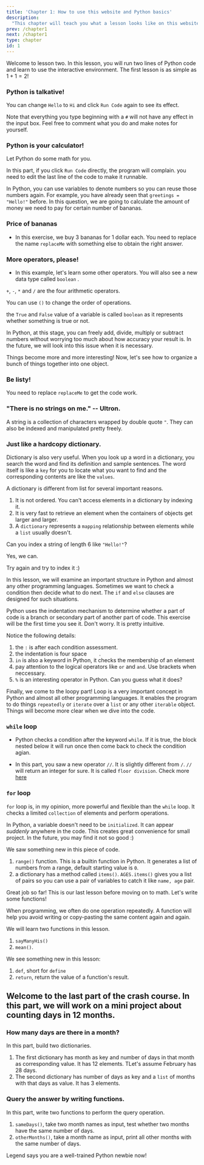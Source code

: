 ```yaml
---
title: 'Chapter 1: How to use this website and Python basics'
description:
  "This chapter will teach you what a lesson looks like on this website. It will also teach you some basic knowledge about a programming language called Python. All you need to do is some occasional clicking."
prev: /chapter1
next: /chapter1
type: chapter
id: 1
---
```


<exercise id="1" title="Start here" type="slides">

<slides source="chapter1_01_how_to_use_the_website">
</slides>

</exercise>

<exercise id="2" title="Use Python in this website">

Welcome to lesson two. In this lesson, you will run two lines of Python code and learn to use the interactive environment. The first lesson is as simple as $1+1=2$!

### Python is talkative!

You can change `Hello` to `Hi` and click `Run Code` again to see its effect.

<codeblock id="01_02_01">

</codeblock>

Note that everything you type beginning with a `#` will not have any effect in the input box. Feel free to comment what you do and make notes for yourself.

### Python is your calculator!

Let Python do some math for you.

In this part, if you click `Run Code` directly, the program will complain. you need to edit the last line of the code to make it runnable. 

<codeblock id="01_02_02">
</codeblock>

</exercise>

<exercise id="3" title="20-minute Python, variables and operators">

In Python, you can use variables to denote numbers so you can reuse those numbers again. For example, you have already seen that `greetings = "Hello!"` before. In this question, we are going to calculate the amount of money we need to pay for certain number of bananas.

### Price of bananas

- In this exercise, we buy 3 bananas for 1 dollar each. You need to replace the name `replaceMe` with something else to obtain the right answer.

<codeblock id="01_03_01">

</codeblock>

### More operators, please!

- In this example, let's learn some other operators. You will also see a new data type called `boolean`  .

<codeblock id="01_03_02">

</codeblock>

`+`, `-`, `*` and `/` are the four arithmetic operators. 

You can use `()` to change the order of operations.

the `True` and `False` value of a variable is called `boolean` as it represents whether something is true or not.

In Python, at this stage, you can freely add, divide, multiply or subtract numbers without worrying too much about how accuracy your result is. In the future, we will look into this issue when it is necessary.

</exercise>

<exercise id="4" title="20-minute Python, list, string and dictionary">

Things become more and more interesting! Now, let's see how to organize a bunch of things together into one object.

### Be listy!

You need to replace `replaceMe` to get the code work.

<codeblock id="01_04_01">

</codeblock>

### "There is no strings on me." -- Ultron.

A string is a collection of characters wrapped by double quote `"`. They can also be indexed and manipulated pretty freely.

<codeblock id="01_04_02">


</codeblock>

### Just like a hardcopy dictionary.

Dictionary is also very useful. When you look up a word in a dictionary, you search the word and find its definition and sample sentences. The word itself is like a `key` for you to locate what you want to find and the corresponding contents are like the `values`.

<codeblock id="01_04_03">


</codeblock>

A dictionary is different from list for several important reasons.

1. It is not ordered. You can't access elements in a dictionary by indexing it.
2. It is very fast to retrieve an element when the containers of objects get larger and larger.
3. A `dictionary` represents a `mapping` relationship between elements while a `list` usually doesn't.

</exercise>

<exercise id="5" title="20-minute Python, mini summary one" type="slides">

<slides source="chapter1_02_mini_summary_one">
</slides>

</exercise>

<exercise id="6" title="20-minute Python, mini test one, question one" type="choice">

Can you index a string of length 6 like `"Hello!"`?

<choice>
<opt correct="true" text="Yes">

Yes, we can.

</opt>
<opt  text="No">

Try again and try to index it :)

</opt>
</choice>

</exercise>

<!-- <exercise id="6-2" title="20-minute Python, mini test one, question two" type="choice">

Can you change a character of a string of length 6 like `"Hello!"` by indexing? for example, does the following code work?

```python

stringA = "Hello!"
stringA[0] = "S"
```

<choice>

<opt text="Yes">

Try it in an interactive session and see what error you get.

</opt>
<opt correct="true" text="No">

Right. A string in Python is immutable.

</opt>
</choice>

</exercise> -->

<exercise id="7" title="20-minute Python, if and else">

In this lesson, we will examine an important structure in Python and almost any other programming languages. Sometimes we want to check a condition then decide what to do next. The `if` and `else` clauses are designed for such situations.

Python uses the indentation mechanism to determine whether a part of code is a branch or secondary part of another part of code. This exercise will be the first time you see it. Don't worry. It is pretty intuitive.

<codeblock id="01_07">

</codeblock>

Notice the following details:

1. the `:` is after each condition assessment.
2. the indentation is four space `    `.
3. `in` is also a keyword in Python, it checks the membership of an element
4. pay attention to the logical operators like `or` and `and`. Use brackets when neccessary.
5. `%` is an interesting operator in Python. Can you guess what it does?

</exercise>

<exercise id="8" title="20-minute Python, loops">

Finally, we come to the loopy part! Loop is a very important concept in Python and almost all other programming languages. It enables the program to do things `repeatedly` or `iterate` over a `list` or any other `iterable` object. Things will become more clear when we dive into the code.

### `while` loop

<codeblock id="01_08_01">

</codeblock>

- Python checks a condition after the keyword `while`. If it is true, the block nested below it will run once then come back to check the condition agian.

- In this part, you saw a new operator `//`. It is slightly different from `/`. `//` will return an integer for sure. It is called `floor division`. Check more [here](https://python-reference.readthedocs.io/en/latest/docs/operators/floor_division.html)

### `for` loop

`for` loop is, in my opinion, more powerful and flexible than the `while` loop. It checks a limited `collection` of elements and perform operations.

In Python, a variable doesn't need to be `initialized`. It can appear *suddenly* anywhere in the code. This creates great convenience for small project. In the future, you may find it not so good :)

<codeblock id="01_08_02">

</codeblock>

We saw something new in this piece of code.

1. `range()` function. This is a builtin function in Python. It generates a list of numbers from a range, default starting value is `0`.
2. a dictionary has a method called `items()`. `AGES.items()` gives you a list of pairs so you can use a pair of variables to catch it like `name, age` pair.

</exercise>

<exercise id="9" title="20 minute Python, don't copy but write functions">

Great job so far! This is our last lesson before moving on to math. Let's write some functions!

When programming, we often do one operation repeatedly. A function will help you avoid writing or copy-pasting the same content again and again. 

We will learn two functions in this lesson.

1. `sayManyHis()`
2. `mean()`. 

<codeblock id="01_09">

</codeblock>

 We see something new in this lesson:

 1. `def`, short for `define`
 2. `return`, return the value of a function's result.

</exercise>

<exercise id="10" title="20-minute Python, mini summary two" type="slides">

<slides source="chapter1_03_mini_summary_two">
</slides>

</exercise>


<exercise id="11" title="20-minute Python, a mini project">

## Welcome to the last part of the crash course. In this part, we will work on a mini project about counting days in 12 months.


### How many days are there in a month?

In this part, build two dictionaries.

1. The first dictionary has month as key and  number of days in that month as corresponding value. It has 12 elements. TLet's assume February has 28 days.
2. The second dictionary has number of days as key and a `list` of months with that days as value. It has 3 elements.

<codeblock id="01_11_01">

</codeblock>

### Query the answer by writing functions.

In this part, write two functions to perform the query operation.

1. `sameDays()`, take two month names as input, test whether two months have the same number of days.
2. `otherMonths()`, take a month name as input, print all other months with the same number of days.

<codeblock id="01_11_02">

</codeblock>
Legend says you are a well-trained Python newbie now!
</exercise>
